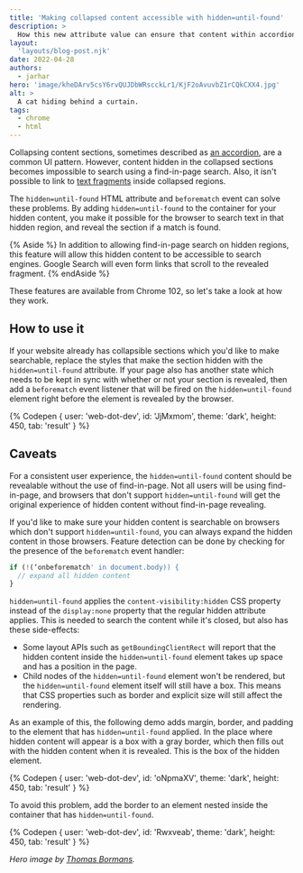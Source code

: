 ```yaml
---
title: 'Making collapsed content accessible with hidden=until-found'
description: >
  How this new attribute value can ensure that content within accordion sections can be found and linked to. 
layout:
  'layouts/blog-post.njk'
date: 2022-04-28
authors:
  - jarhar
hero: 'image/kheDArv5csY6rvQUJDbWRscckLr1/KjF2oAvuvbZ1rCQkCXX4.jpg'
alt: >
  A cat hiding behind a curtain.
tags:
  - chrome
  - html
---
```


Collapsing content sections, sometimes described as [an accordion](https://www.smashingmagazine.com/2017/06/designing-perfect-accordion-checklist/), are a common UI pattern. However, content hidden in the collapsed sections becomes impossible to search using a find-in-page search. Also, it isn't possible to link to [text fragments](https://web.dev/text-fragments/) inside collapsed regions.

The `hidden=until-found` HTML attribute and `beforematch` event can solve these problems. By adding `hidden=until-found` to the container for your hidden content, you make it possible for the browser to search text in that hidden region, and reveal the section if a match is found.

{% Aside %}
In addition to allowing find-in-page search on hidden regions, this feature will allow this hidden content to be accessible to search engines. Google Search will even form links that scroll to the revealed fragment.
{% endAside %}

These features are available from Chrome 102,  so let's take a look at how they work.

## How to use it

If your website already has collapsible sections which you'd like to make searchable, replace the styles that make the section hidden with the `hidden=until-found` attribute. If your page also has another state which needs to be kept in sync with whether or not your section is revealed, then add a `beforematch` event listener that will be fired on the `hidden=until-found` element right before the element is revealed by the browser.

{% Codepen {
  user: 'web-dot-dev',
  id: 'JjMxmom',
  theme: 'dark',
  height: 450,
  tab: 'result'
} %}


## Caveats

For a consistent user experience, the `hidden=until-found` content should be revealable without the use of find-in-page. Not all users will be using find-in-page, and browsers that don't support `hidden=until-found` will get the original experience of hidden content without find-in-page revealing.

If you'd like to make sure your hidden content is searchable on browsers which don't support `hidden=until-found`, you can always expand the hidden content in those browsers. Feature detection can be done by checking for the presence of the `beforematch` event handler:

```js
if (!(‘onbeforematch' in document.body)) {
  // expand all hidden content
}
```

`hidden=until-found` applies the `content-visibility:hidden` CSS property instead of the `display:none` property that the regular hidden attribute applies. This is needed to search the content while it's closed, but also has these side-effects:

- Some layout APIs such as `getBoundingClientRect` will report that the hidden content inside the `hidden=until-found` element takes up space and has a position in the page.
- Child nodes of the `hidden=until-found` element won't be rendered, but the `hidden=until-found` element itself will still have a box. This means that CSS properties such as border and explicit size will still affect the rendering.

As an example of this, the following demo adds margin, border, and padding to the element that has `hidden=until-found` applied. In the place where hidden content will appear is a box with a gray border, which then fills out with the hidden content when it is revealed. This is the box of the hidden element.


{% Codepen {
  user: 'web-dot-dev',
  id: 'oNpmaXV',
  theme: 'dark',
  height: 450,
  tab: 'result'
} %}


To avoid this problem, add the border to an element nested inside the container that has `hidden=until-found`.


{% Codepen {
  user: 'web-dot-dev',
  id: 'Rwxveab',
  theme: 'dark',
  height: 450,
  tab: 'result'
} %}

_Hero image by [Thomas Bormans](https://unsplash.com/@thomasbormans)._
